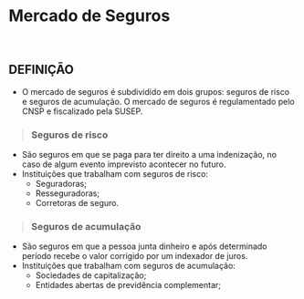 # Mercado de Seguros

<br>

## DEFINIÇÃO
* O mercado de seguros é subdividido em dois grupos: seguros de risco e seguros de acumulação. O mercado de seguros é regulamentado pelo CNSP e fiscalizado pela SUSEP.

> ### Seguros de risco
* São seguros em que se paga para ter direito a uma indenização, no caso de algum evento imprevisto acontecer no futuro.
* Instituições que trabalham com seguros de risco:
  - Seguradoras;
  - Resseguradoras;
  - Corretoras de seguro.
> ### Seguros de acumulação
* São seguros em que a pessoa junta dinheiro e após determinado período recebe o valor corrigido por um indexador de juros.
* Instituições que trabalham com seguros de acumulação:
  - Sociedades de capitalização;
  - Entidades abertas de previdência complementar;
